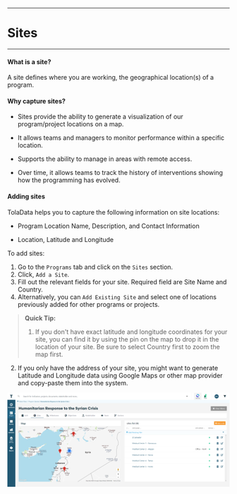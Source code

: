 ****
# Sites
---

#### What is a site?

A site defines where you are working, the geographical location(s) of a program.

#### Why capture sites?

* Sites provide the ability to generate a visualization of our program/project locations on a map.

* It allows teams and managers to monitor performance within a specific location.

* Supports the ability to manage in areas with remote access.

* Over time, it allows teams to track the history of interventions showing how the programming has evolved.

#### Adding sites

TolaData helps you to capture the following information on site locations:

* Program Location Name, Description, and Contact Information

* Location, Latitude and Longitude

To add sites:

1. Go to the `Programs` tab and click on the `Sites` section.
2. Click, `Add a Site`.
3. Fill out the relevant fields for your site. Required field are Site Name and Country.
4. Alternatively, you can `Add Existing Site` and select one of locations previously added for other programs or projects.

> **Quick Tip:**   
> 1. If you don't have exact latitude and longitude coordinates for your site, you can find it by using the pin on the map to drop it in the location of your site. Be sure to select Country first to zoom the map first.
2. If you only have the address of your site, you might want to generate Latitude and Longitude data using Google Maps or other map provider and copy-paste them into the system.

![](/assets/add_sites.PNG)



